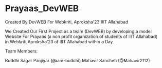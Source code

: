 # Prayaas_DevWEB


Created By DevWEB For Webkriti, Aproksha'23 IIIT Allahabad



We Created Our First Project as a team (DevWEB) by developing a model Website For Prayaas (a non profit organization of students of IIIT Allahabad) in Webkriti,Aproksha'23 of IIIT Allahabad within a Day.


Team Members:

Buddhi Sagar Panjiyar (@iam-buddhi)
    Mahavir Sancheti (@Mahavir2112)
    
